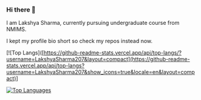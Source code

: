 ### Hi there 👋

I am Lakshya Sharma, currently pursuing undergraduate course from NMIMS.

I kept my profile bio short so check my repos instead now.

[![Top Langs]([https://github-readme-stats.vercel.app/api/top-langs/?username=LakshyaSharma207&layout=compact](https://github-readme-stats.vercel.app/api/top-langs?username=LakshyaSharma207&show_icons=true&locale=en&layout=compact)]

[![Top Languages](https://github-readme-stats.vercel.app/api/top-langs/?username=LakshyaSharma207&layout=compact)](https://github.com/LakshyaSharma207)

